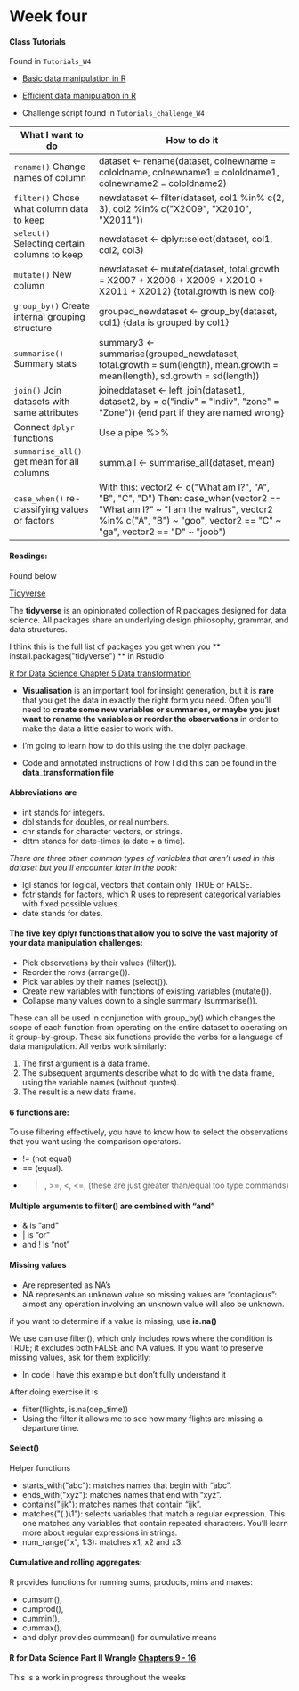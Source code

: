 # Week four

#### Class Tutorials
Found in `Tutorials_W4`
* [Basic data manipulation in R](https://ourcodingclub.github.io/tutorials/data-manip-intro/)

* [Efficient data manipulation in R](https://ourcodingclub.github.io/tutorials/data-manip-efficient/index.html)

* Challenge script found in `Tutorials_challenge_W4`

What I want to do | How to do it
------------------|--------------
`rename()` Change names of column | dataset <- rename(dataset, colnewname = cololdname, colnewname1 = cololdname1, colnewname2 = cololdname2) 
`filter()` Chose what column data to keep| newdataset <- filter(dataset, col1 %in% c(2, 3), col2 %in% c("X2009", "X2010", "X2011"))
`select()` Selecting certain columns to keep | newdataset <- dplyr::select(dataset, col1, col2, col3)
`mutate()` New column | newdataset <- mutate(dataset, total.growth = X2007 + X2008 + X2009 + X2010 + X2011 + X2012) {total.growth is new col}
`group_by()` Create internal grouping structure | grouped_newdataset <- group_by(dataset, col1) {data is grouped by col1}
`summarise()` Summary stats | summary3 <- summarise(grouped_newdataset, total.growth = sum(length), mean.growth = mean(length), sd.growth = sd(length))
`join()` Join datasets with same attributes | joineddataset <- left_join(dataset1, dataset2, by = c("indiv" = "Indiv", "zone" = "Zone")) {end part if they are named wrong}
Connect `dplyr` functions | Use a pipe %>%
`summarise_all()` get mean for all columns | summ.all <- summarise_all(dataset, mean)
`case_when()` re-classifying values or factors | With this: vector2 <- c("What am I?", "A", "B", "C", "D") Then: case_when(vector2 == "What am I?" ~ "I am the walrus", vector2 %in% c("A", "B") ~ "goo", vector2 == "C" ~ "ga", vector2 == "D" ~ "joob")




#### Readings: 
Found below

[Tidyverse](https://www.tidyverse.org/)

The **tidyverse** is an opinionated collection of R packages designed for data science. All packages share an underlying design philosophy, grammar, and data structures.

I think this is the full list of packages you get when you 
** install.packages("tidyverse") ** in Rstudio


[R for Data Science Chapter 5 Data transformation](http://r4ds.had.co.nz/transform.html)

- **Visualisation** is an important tool for insight generation, but it is **rare** that you get the data in exactly the right form you need. Often you’ll need to **create some new variables or summaries, or maybe you just want to rename the variables or reorder the observations** in order to make the data a little easier to work with.

- I’m going to learn how to do this using the the dplyr package. 

- Code and annotated instructions of how I did this can be found in the **data_transformation file**

#### Abbreviations are 
* int stands for integers.
* dbl stands for doubles, or real numbers.
* chr stands for character vectors, or strings.
* dttm stands for date-times (a date + a time).

*There are three other common types of variables that aren’t used in this dataset but you’ll encounter later in the book:*
* lgl stands for logical, vectors that contain only TRUE or FALSE.
* fctr stands for factors, which R uses to represent categorical variables with fixed possible values.
* date stands for dates.

#### The five key dplyr functions that allow you to solve the vast majority of your data manipulation challenges:
* Pick observations by their values (filter()).
* Reorder the rows (arrange()).
* Pick variables by their names (select()).
* Create new variables with functions of existing variables (mutate()).
* Collapse many values down to a single summary (summarise()).

These can all be used in conjunction with group_by() which changes the scope of each function from operating on the entire dataset to operating on it group-by-group. These six functions provide the verbs for a language of data manipulation.
All verbs work similarly:
1. The first argument is a data frame.
2. The subsequent arguments describe what to do with the data frame, using the variable names (without quotes).
3. The result is a new data frame.

#### 6 functions are:
To use filtering effectively, you have to know how to select the observations that you want using the comparison operators. 
* != (not equal)
*  == (equal).
* >, >=, <, <=,  (these are just greater than/equal too type commands)

#### Multiple arguments to filter() are combined with “and”

* & is “and”
* | is “or”
* and ! is “not”

#### Missing values 

* Are represented as NA’s
* NA represents an unknown value so missing values are “contagious”: almost any operation involving an unknown value will also be unknown.

if you want to determine if a value is missing, use **is.na()**

We use can use filter(), which only includes rows where the condition is TRUE; it excludes both FALSE and NA values. 
If you want to preserve missing values, ask for them explicitly:
* In code I have this example but don’t fully understand it

After doing exercise it is 
* filter(flights, is.na(dep_time))
* Using the filter it allows me to see how many flights are missing a departure time.


#### Select()
Helper functions
* starts_with("abc"): matches names that begin with “abc”.
* ends_with("xyz"): matches names that end with “xyz”.
* contains("ijk"): matches names that contain “ijk”.
* matches("(.)\\1"): selects variables that match a regular expression. This one matches any variables that contain repeated characters. You’ll learn more about regular expressions in strings.
* num_range("x", 1:3): matches x1, x2 and x3.



#### Cumulative and rolling aggregates: 
R provides functions for running sums, products, mins and maxes: 
* cumsum(), 
* cumprod(), 
* cummin(), 
* cummax(); 
* and dplyr provides cummean() for cumulative means




#### R for Data Science Part II Wrangle [Chapters 9 - 16](http://r4ds.had.co.nz/wrangle-intro.html)
This is a work in progress throughout the weeks
  
  












